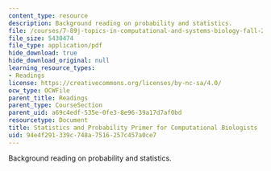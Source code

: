 ```yaml
---
content_type: resource
description: Background reading on probability and statistics.
file: /courses/7-89j-topics-in-computational-and-systems-biology-fall-2010/94e4f291339c748a7516257c457a0ce7_MIT7_89JF10_statsprimer.pdf
file_size: 5430474
file_type: application/pdf
hide_download: true
hide_download_original: null
learning_resource_types:
- Readings
license: https://creativecommons.org/licenses/by-nc-sa/4.0/
ocw_type: OCWFile
parent_title: Readings
parent_type: CourseSection
parent_uid: a69c4edf-535e-0fe3-8e96-39a17d7af0bd
resourcetype: Document
title: Statistics and Probability Primer for Computational Biologists
uid: 94e4f291-339c-748a-7516-257c457a0ce7
---
```

Background reading on probability and statistics.